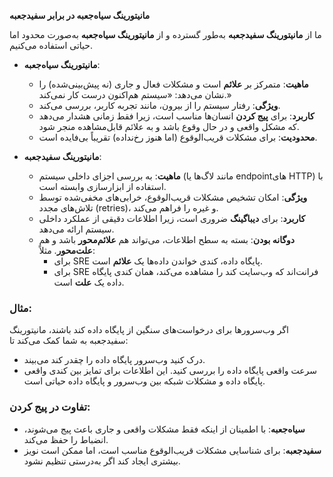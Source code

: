 **مانیتورینگ سیاه‌جعبه در برابر سفید‌جعبه**

ما از **مانیتورینگ سفید‌جعبه** به‌طور گسترده و از **مانیتورینگ سیاه‌جعبه** به‌صورت محدود اما حیاتی استفاده می‌کنیم.

- **مانیتورینگ سیاه‌جعبه**:
  - **ماهیت**: متمرکز بر **علائم** است و مشکلات فعال و جاری (نه پیش‌بینی‌شده) را نشان می‌دهد: «سیستم هم‌اکنون درست کار نمی‌کند.»
  - **ویژگی**: رفتار سیستم را از بیرون، مانند تجربه کاربر، بررسی می‌کند.
  - **کاربرد**: برای **پیج کردن** انسان‌ها مناسب است، زیرا فقط زمانی هشدار می‌دهد که مشکل واقعی و در حال وقوع باشد و به علائم قابل‌مشاهده منجر شود.
  - **محدودیت**: برای مشکلات قریب‌الوقوع (اما هنوز رخ‌نداده) تقریباً بی‌فایده است.

- **مانیتورینگ سفید‌جعبه**:
  - **ماهیت**: به بررسی اجزای داخلی سیستم (مانند لاگ‌ها یا endpointهای HTTP) با استفاده از ابزارسازی وابسته است.
  - **ویژگی**: امکان تشخیص مشکلات قریب‌الوقوع، خرابی‌های مخفی‌شده توسط تلاش‌های مجدد (retries)، و غیره را فراهم می‌کند.
  - **کاربرد**: برای **دیباگینگ** ضروری است، زیرا اطلاعات دقیقی از عملکرد داخلی سیستم ارائه می‌دهد.
  - **دوگانه بودن**: بسته به سطح اطلاعات، می‌تواند هم **علائم‌محور** باشد و هم **علت‌محور**. مثلاً:
    - برای SRE پایگاه داده، کندی خواندن داده‌ها یک **علائم** است.
	- برای SRE فرانت‌اند که وب‌سایت کند را مشاهده می‌کند، همان کندی پایگاه داده یک **علت** است.

### مثال:
اگر وب‌سرورها برای درخواست‌های سنگین از پایگاه داده کند باشند، مانیتورینگ سفید‌جعبه به شما کمک می‌کند تا:
- درک کنید وب‌سرور پایگاه داده را چقدر کند می‌بیند.
- سرعت واقعی پایگاه داده را بررسی کنید.
این اطلاعات برای تمایز بین کندی واقعی پایگاه داده و مشکلات شبکه بین وب‌سرور و پایگاه داده حیاتی است.

### تفاوت در پیج کردن:
- **سیاه‌جعبه**: با اطمینان از اینکه فقط مشکلات واقعی و جاری باعث پیج می‌شوند، انضباط را حفظ می‌کند.
- **سفید‌جعبه**: برای شناسایی مشکلات قریب‌الوقوع مناسب است، اما ممکن است نویز بیشتری ایجاد کند اگر به‌درستی تنظیم نشود.